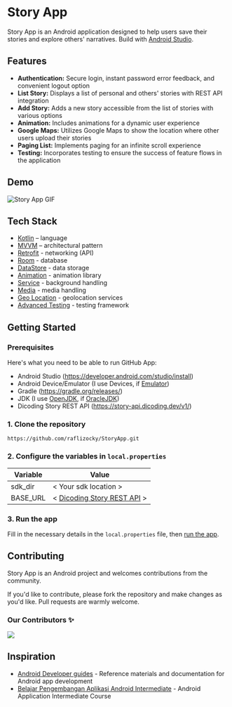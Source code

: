# Story App
Story App is an Android application designed to help users save their stories and explore others' narratives. Build with [Android Studio](https://developer.android.com/studio).

## Features
- **Authentication:** Secure login, instant password error feedback, and convenient logout option
- **List Story:** Displays a list of personal and others' stories with REST API integration
- **Add Story:** Adds a new story accessible from the list of stories with various options
- **Animation:** Includes animations for a dynamic user experience
- **Google Maps:** Utilizes Google Maps to show the location where other users upload their stories
- **Paging List:** Implements paging for an infinite scroll experience
- **Testing:** Incorporates testing to ensure the success of feature flows in the application

## Demo 
![Story App GIF](https://github.com/raflizocky/StoryApp/blob/main/image/story-app.gif)

## Tech Stack
- [Kotlin](https://kotlinlang.org/) – language
- [MVVM](https://www.youtube.com/watch?v=FrteWKKVyzI) – architectural pattern
- [Retrofit](https://square.github.io/retrofit/) - networking (API)
- [Room](https://developer.android.com/training/data-storage/room) - database
- [DataStore](https://developer.android.com/topic/libraries/architecture/datastore) - data storage
- [Animation](https://developer.android.com/reference/android/view/animation/Animation) - animation library
- [Service](https://developer.android.com/reference/android/app/Service.html) - background handling
- [Media](https://medium.com/developer-student-clubs/android-kotlin-camera-using-gallery-ff8591c26c3e) - media handling
- [Geo Location](https://developer.android.com/develop/sensors-and-location/location) - geolocation services
- [Advanced Testing](https://developer.android.com/studio/test/) - testing framework

## Getting Started
### Prerequisites
Here's what you need to be able to run GitHub App:
- Android Studio (https://developer.android.com/studio/install)
- Android Device/Emulator (I use Devices, if [Emulator](https://developer.android.com/studio/run/emulator))
- Gradle (https://gradle.org/releases/)
- JDK (I use [OpenJDK](https://openjdk.org/), if [OracleJDK](https://www.oracle.com/java/technologies/downloads/))
- Dicoding Story REST API (https://story-api.dicoding.dev/v1/)

### 1. Clone the repository
```shell
https://github.com/raflizocky/StoryApp.git
```

### 2. Configure the variables in `local.properties`
| Variable | Value |
|---|---|
| sdk_dir | < Your sdk location > |
| BASE_URL | < [Dicoding Story REST API](https://docs.github.com/en/rest?apiVersion=2022-11-28) > |

### 3. Run the app
Fill in the necessary details in the ```local.properties``` file, then [run the app](https://developer.android.com/studio/run).

## Contributing

Story App is an Android project and welcomes contributions from the community.

If you'd like to contribute, please fork the repository and make changes as you'd like. Pull requests are warmly welcome.

### Our Contributors ✨

<a href="https://github.com/raflizocky/github-app/graphs/contributors">
  <img src="https://contrib.rocks/image?repo=raflizocky/StoryApp" />
</a>

## Inspiration

- [Android Developer guides](https://developer.android.com/guide) -  Reference materials and documentation for Android app development
- [Belajar Pengembangan Aplikasi Android Intermediate](https://www.dicoding.com/academies/352) - Android Application Intermediate Course
